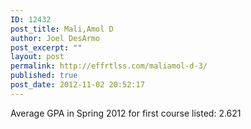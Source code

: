 ```yaml
---
ID: 12432
post_title: Mali,Amol D
author: Joel DesArmo
post_excerpt: ""
layout: post
permalink: http://effrtlss.com/maliamol-d-3/
published: true
post_date: 2012-11-02 20:52:17
---
```

<p>Average GPA in Spring 2012 for first course listed: 2.621</p>